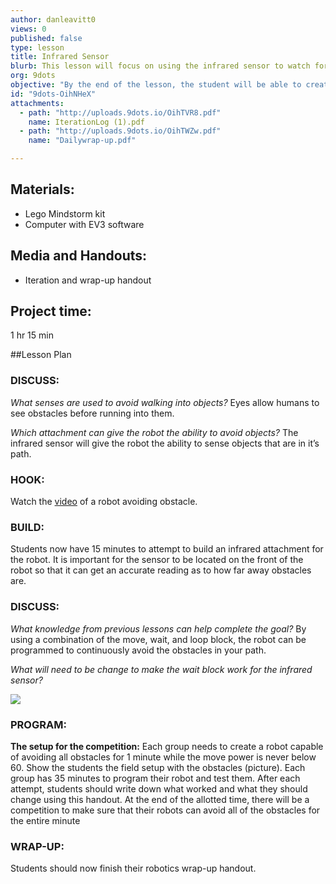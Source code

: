 ```yaml
---
author: danleavitt0
views: 0
published: false
type: lesson
title: Infrared Sensor
blurb: This lesson will focus on using the infrared sensor to watch for obstacles in the path of the robot.
org: 9dots
objective: "By the end of the lesson, the student will be able to create a robot capable of avoiding obstacles using the infrared sensor."
id: "9dots-OihNHeX"
attachments: 
  - path: "http://uploads.9dots.io/OihTVR8.pdf"
    name: IterationLog (1).pdf
  - path: "http://uploads.9dots.io/OihTWZw.pdf"
    name: "Dailywrap-up.pdf"

---
```


## Materials:
- Lego Mindstorm kit
- Computer with EV3 software

## Media and Handouts:
- Iteration and wrap-up handout

## Project time:
1 hr 15 min

##Lesson Plan

### DISCUSS:

_What senses are used to avoid walking into objects?_
Eyes allow humans to see obstacles before running into them.

_Which attachment can give the robot the ability to avoid objects?_
The infrared sensor will give the robot the ability to sense objects that are in it’s path.

### HOOK:
Watch the [video](https://www.youtube.com/watch?v=LEwIFIOoZPU)  of a robot avoiding obstacle.

### BUILD:
Students now have 15 minutes to attempt to build an infrared attachment for the robot. It is important for the sensor to be located on the front of the robot so that it can get an accurate reading as to how far away obstacles are.


### DISCUSS:
_What knowledge from previous lessons can help complete the goal?_
By using a combination of the move, wait, and loop block, the robot can be programmed to continuously avoid the obstacles in your path.

_What will need to be change to make the wait block work for the infrared sensor?_

![](http://uploads.9dots.io/OihQice_md.jpg) 

### PROGRAM:
**The setup for the competition:** 
Each group needs to create a robot capable of avoiding all obstacles for 1 minute while the move power is never below 60. Show the students the field setup with the obstacles (picture). Each group has 35 minutes to program their robot and test them. After each attempt, students should write down what worked and what they should change using this handout. At the end of the allotted time, there will be a competition to make sure that their robots can avoid all of the obstacles for the entire minute

### WRAP-UP:
Students should now finish their robotics wrap-up handout.

